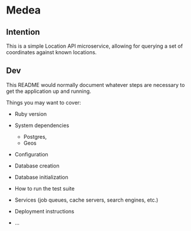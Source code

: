 # Medea

## Intention

This is a simple Location API microservice, allowing for querying a set of coordinates against known locations.

## Dev

This README would normally document whatever steps are necessary to get the
application up and running.

Things you may want to cover:

* Ruby version

* System dependencies
  * Postgres,
  * Geos

* Configuration

* Database creation

* Database initialization

* How to run the test suite

* Services (job queues, cache servers, search engines, etc.)

* Deployment instructions

* ...
